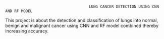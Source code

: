                                          LUNG CANCER DETECTION USING CNN AND RF MODEL
This project is about the detection and classification of lungs into normal, benign and malignant cancer using CNN and RF model combined thereby increasing accuracy.
